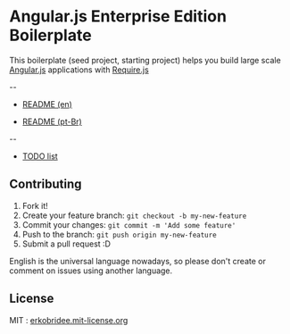 # Angular.js Enterprise Edition Boilerplate

This boilerplate (seed project, starting project) helps you build large scale [Angular.js](https://angularjs.org/) applications with [Require.js](http://requirejs.org/)

--

* [README (en)](docs/en/README.md)

* [README (pt-Br)](docs/pt-Br/README.md)

--

* [TODO list](docs/TODO.md)


## Contributing

1. Fork it!
2. Create your feature branch: `git checkout -b my-new-feature`
3. Commit your changes: `git commit -m 'Add some feature'`
4. Push to the branch: `git push origin my-new-feature`
5. Submit a pull request :D

English is the universal language nowadays, so please don't create or comment on issues using another language.


## License

MIT : [erkobridee.mit-license.org](http://erkobridee.mit-license.org) 
